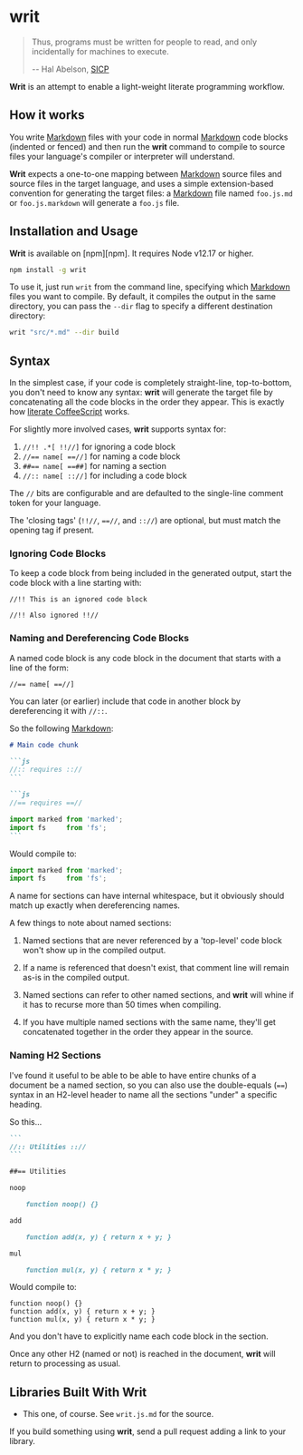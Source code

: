 writ
====

> Thus, programs must be written for people to read, and only incidentally for
> machines to execute.
>
> -- Hal Abelson, [SICP][sicp]


**Writ** is an attempt to enable a light-weight literate programming workflow.


How it works
------------

You write [Markdown][md] files with your code in normal [Markdown][md] code
blocks (indented or fenced) and then run the **writ** command to compile to
source files your language's compiler or interpreter will understand.

**Writ** expects a one-to-one mapping between [Markdown][md] source files and
source files in the target language, and uses a simple extension-based
convention for generating the target files: a [Markdown][md] file named
`foo.js.md` or `foo.js.markdown` will generate a `foo.js` file.


Installation and Usage
----------------------

**Writ** is available on [npm][npm]. It requires Node v12.17 or higher.


```bash
npm install -g writ
```

To use it, just run `writ` from the command line, specifying which
[Markdown][md] files you want to compile. By default, it compiles the output in
the same directory, you can pass the `--dir` flag to specify a different
destination directory:

```bash
writ "src/*.md" --dir build
```


Syntax
------

In the simplest case, if your code is completely straight-line, top-to-bottom,
you don't need to know any syntax: **writ** will generate the target file by
concatenating all the code blocks in the order they appear. This is exactly how
[literate CoffeeScript][litcoffee] works.

For slightly more involved cases, **writ** supports syntax for:


1. `//!! .*[ !!//]` for ignoring a code block
2. `//== name[ ==//]` for naming a code block
3. `##== name[ ==##]` for naming a section
4. `//:: name[ :://]` for including a code block

The `//` bits are configurable and are defaulted to the single-line comment
token for your language.

The 'closing tags' (`!!//`, `==//`, and `:://`) are optional, but must match
the opening tag if present.


### Ignoring Code Blocks

To keep a code block from being included in the generated output, start the
code block with a line starting with:

    //!! This is an ignored code block
    
    //!! Also ignored !!//


### Naming and Dereferencing Code Blocks

A named code block is any code block in the document that starts with a line of
the form:

    //== name[ ==//]

You can later (or earlier) include that code in another block by dereferencing
it with `//::`.

So the following [Markdown][md]:

~~~markdown
# Main code chunk

```js
//:: requires :://
```

```js
//== requires ==//

import marked from 'marked';
import fs     from 'fs';
```
~~~

Would compile to:

```js
import marked from 'marked';
import fs     from 'fs';
```

A name for sections can have internal whitespace, but it obviously should match
up exactly when dereferencing names.

A few things to note about named sections:

1. Named sections that are never referenced by a 'top-level' code block won't
   show up in the compiled output.

2. If a name is referenced that doesn't exist, that comment line will remain
   as-is in the compiled output.

3. Named sections can refer to other named sections, and **writ** will whine if
   it has to recurse more than 50 times when compiling.

4. If you have multiple named sections with the same name, they'll get
   concatenated together in the order they appear in the source.

### Naming H2 Sections

I've found it useful to be able to be able to have entire chunks of a document
be a named section, so you can also use the double-equals (`==`) syntax in an
H2-level header to name all the sections "under" a specific heading.

So this...

~~~markdown
```
//:: Utilities :://
```

##== Utilities

noop

    function noop() {}

add

    function add(x, y) { return x + y; }

mul

    function mul(x, y) { return x * y; }
~~~

Would compile to:

    function noop() {}
    function add(x, y) { return x + y; }
    function mul(x, y) { return x * y; }

And you don't have to explicitly name each code block in the section.

Once any other H2 (named or not) is reached in the document, **writ** will
return to processing as usual.


Libraries Built With Writ
-------------------------

* This one, of course. See `writ.js.md` for the source.

If you build something using **writ**, send a pull request adding a link to
your library.


[sicp]: http://mitpress.mit.edu/sicp/
[litcoffee]: http://ashkenas.com/literate-coffeescript/
[md]: http://daringfireball.net/projects/markdown/
[shebang]: http://en.wikipedia.org/wiki/Shebang_(Unix)
